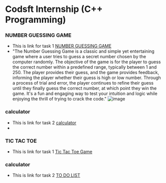 # Codsft Internship (C++ Programming)

### NUMBER GUESSING GAME
- This is link for task 1 [NUMBER GUESSING GAME](https://github.com/ALIHATARIQ01/codsoft-internship/tree/main/task1_number_guessing_system)
- "The Number Guessing Game is a classic and simple yet entertaining game where a user tries to guess a secret number chosen by the computer randomly. The objective of the game is for the player to guess the correct number within a predefined range, typically between 1 and 250. The player provides their guess, and the game provides feedback, informing the player whether their guess is  high or low number. Through a process of trial and error, the player continues to refine their guess until they finally guess the correct number, at which point they win the game. It's a fun and engaging way to test your intuition and logic while enjoying the thrill of trying to crack the code."
 ![image](https://github.com/ALIHATARIQ01/codsoft-internship/assets/120319320/d21b966a-5f59-4eaf-9ecc-7c16a0fcb0a9)

### calculator
- This is link for task 2 [calculator](https://github.com/ALIHATARIQ01/codsoft-internship/tree/main/task2_calculator)
- 
### TIC TAC TOE
- This is link for task 1 [Tic Tac Toe Game](https://github.com/ALIHATARIQ01/codsoft-internship/tree/main/task3_tic_tac_toe_game)
### calculator
- This is link for task 2 [TO DO LIST](https://github.com/ALIHATARIQ01/codsoft-internship/tree/main/task4_to_do_list)
